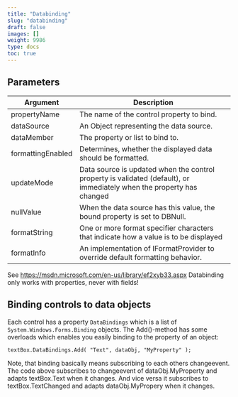 ```yaml
---
title: "Databinding"
slug: "databinding"
draft: false
images: []
weight: 9986
type: docs
toc: true
---
```


## Parameters
| Argument | Description |
| ------ | ------ |
| propertyName | The name of the control property to bind. |
| dataSource | An Object representing the data source. |
| dataMember | The property or list to bind to. |
| formattingEnabled | Determines, whether the displayed data should be formatted. |
| updateMode | Data source is updated when the control property is validated (default), or immediately when the property has changed |
| nullValue | When the data source has this value, the bound property is set to DBNull. |
| formatString | One or more format specifier characters that indicate how a value is to be displayed |
| formatInfo | An implementation of IFormatProvider to override default formatting behavior. |

See https://msdn.microsoft.com/en-us/library/ef2xyb33.aspx
Databinding only works with properties, never with fields!

## Binding controls to data objects
Each control has a property `DataBindings` which is a list of `System.Windows.Forms.Binding` objects. The Add()-method has some overloads which enables you easily binding to the property of an object:

    textBox.DataBindings.Add( "Text", dataObj, "MyProperty" );
Note, that binding basically means subscribing to each others changeevent. The code above subscribes to changeevent of dataObj.MyProperty and adapts textBox.Text when it changes. And vice versa it subscribes to textBox.TextChanged and adapts dataObj.MyPropery when it changes.

